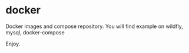 # docker
Docker images and compose repository.
You will find example on wildfly, mysql, docker-compose 

Enjoy.

